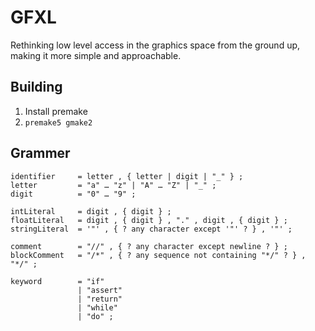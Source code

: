 # GFXL

Rethinking low level access in the graphics space from the ground up, making it more simple and approachable.

## Building
1. Install premake
2. `premake5 gmake2`

## Grammer

```ebnf
identifier     = letter , { letter | digit | "_" } ;
letter         = "a" … "z" | "A" … "Z" | "_" ;
digit          = "0" … "9" ;

intLiteral     = digit , { digit } ;
floatLiteral   = digit , { digit } , "." , digit , { digit } ;
stringLiteral  = '"' , { ? any character except '"' ? } , '"' ;

comment        = "//" , { ? any character except newline ? } ;
blockComment   = "/*" , { ? any sequence not containing "*/" ? } , "*/" ;

keyword        = "if"
               | "assert"
               | "return"
               | "while"
               | "do" ;
```

